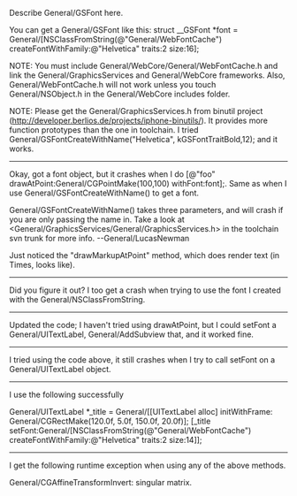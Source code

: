 Describe General/GSFont here.

You can get a General/GSFont like this:
struct __GSFont *font = General/[NSClassFromString(@"General/WebFontCache") createFontWithFamily:@"Helvetica" traits:2 size:16];

NOTE: You must include General/WebCore/General/WebFontCache.h and link the General/GraphicsServices and General/WebCore frameworks. Also, General/WebFontCache.h will not work unless you touch General/NSObject.h in the General/WebCore includes folder.

NOTE: Please get the General/GraphicsServices.h from binutil project (http://developer.berlios.de/projects/iphone-binutils/). It provides more function prototypes than the one in toolchain. I tried  General/GSFontCreateWithName("Helvetica", kGSFontTraitBold,12); and it works.

----
Okay, got a font object, but it crashes when I do [@"foo" drawAtPoint:General/CGPointMake(100,100) withFont:font];. Same as when I use General/GSFontCreateWithName() to get a font.

General/GSFontCreateWithName() takes three parameters, and will crash if you are only passing the name in. Take a look at <General/GraphicsServices/General/GraphicsServices.h> in the toolchain svn trunk for more info. --General/LucasNewman

Just noticed the "drawMarkupAtPoint" method, which does render text (in Times, looks like).

----
Did you figure it out? I too get a crash when trying to use the font I created with the General/NSClassFromString.

----
Updated the code; I haven't tried using drawAtPoint, but I could setFont a General/UITextLabel, General/AddSubview that, and it worked fine.

----
I tried using the code above, it still crashes when I try to call setFont on a General/UITextLabel object.

----
I use the following successfully

General/UITextLabel *_title = General/[[UITextLabel alloc] initWithFrame: General/CGRectMake(120.0f, 5.0f, 150.0f, 20.0f)];
[_title setFont:General/[NSClassFromString(@"General/WebFontCache") createFontWithFamily:@"Helvetica" traits:2 size:14]];

----
I get the following runtime exception when using any of the above methods.

General/CGAffineTransformInvert: singular matrix.